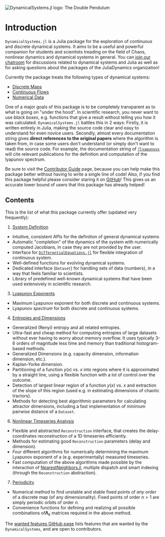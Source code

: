 ![DynamicalSystems.jl logo: The Double Pendulum](https://i.imgur.com/nFQFdB0.gif)

# Introduction
`DynamicalSystems.jl` is a Julia package for the exploration of continuous and discrete dynamical systems. It aims to be a useful and powerful companion for students and scientists treading
on the field of Chaos, nonlinear dynamics and dynamical systems in general. You
can [join our chatroom](https://gitter.im/JuliaDynamics/Lobby) for discussions related
to dynamical systems and Julia as well as for asking questions about the packages of the
JuliaDynamics organization!

Currently the package
treats the following types of dynamical systems:

* [Discrete Maps](system_definition/#discrete-systems)
* [Continuous Flows](system_definition/#continuous-systems)
* [Numerical Data](system_definition/#numerical-data)

One of a major goals of this package is to be completely transparent as to what is
going on "under the hood". In scientific research, you never want to use *black boxes*,
e.g. functions that give a result without telling you how it was calculated. `DynamicalSystems.jl` battles this in 2 ways: Firstly, it is written entirely in Julia,
making the source code clear and easy to understand for even novice users. Secondly,
almost every documentation string gives
**direct references to the original papers** where the algorithm is taken from, in case some users don't understand (or simply don't want to read) the source code. For example,
the documentation string of [`?lyapunovs`](https://datseris.github.io/DynamicalSystems.jl/latest/lyapunovs/#DynamicalSystems.lyapunovs) will cite relevant publications for the definition and computation of the lyapunov spectrum.

Be sure to visit the [Contributor Guide](contributors_guide) page, because you can
help make this package better without having to write a single line of code!
Also, if you find this package helpful please consider staring it on [GitHub](https://github.com/JuliaDynamics/DynamicalSystems.jl)! This gives us an
accurate lower bound of users that this package has already helped!

## Contents
This is the list of what this package currently offer (updated very frequently):

1. [System Definition](system_definition)
  * Intuitive, consistent APIs for the definition of general dynamical systems
  * Automatic "completion" of the dynamics of the system with numerically computed Jacobians, in case they are not provided by the user.
  * Interface for [`DifferentialEquations.jl`](http://docs.juliadiffeq.org/latest/index.html) for flexible integration of continuous system.
  * Well-defined functions for evolving dynamical systems.
  * Dedicated interface (`Dataset`) for handling sets of data (numbers), in a way that feels familiar to scientists.
  * Library of predefined well-known dynamical systems that have been used extensively in scientific research.
3. [Lyapunov Exponents](lyapunovs)
  * Maximum Lyapunov exponent for both discrete and continuous systems.
  * Lyapunov *spectrum* for both discrete and continuous systems.
4. [Entropies and Dimensions](entropies)
  * Generalized (Renyi) entropy and all related entropies.
  * Ultra-fast and cheap method for computing entropies of large datasets without ever having to worry about memory overflow. It uses typically 3-6 orders of magnitude less time and memory than traditional histogram-based methods.
  * Generalized Dimensions (e.g. capacity dimension, information dimension, etc.).
  * Kaplan-Yorke dimension.
  * Partitioning of a function $y(x)$ vs. $x$ into regions where it is approximated by a straight line, using a flexible function with a lot of control over the outcome.
  * Detection of largest linear region of a function $y(x)$ vs. $x$ and extraction of the slope of this region (used e.g. in estimating dimensions of chaotic tractors).
  * Methods for detecting best algorithmic parameters for calculating attractor dimensions, including a fast implementation of minimum pairwise distance of a `Dataset`.
6. [Nonlinear Timeseries Analysis](nlts)
  * Flexible and abstracted `Reconstruction` interface, that creates the delay-coordinates reconstruction of a 1D timeseries efficiently.
  * Methods for estimating good `Reconstruction` parameters (delay and dimension).
  * *Four* different algorithms for numerically determining the maximum Lyapunov exponent of a (e.g. experimentally) measured timeseries.
  * Fast computation of the above algorithms made possible by the interaction of [NearestNeighbors.jl](https://github.com/KristofferC/NearestNeighbors.jl), multiple dispatch and smart indexing (through the `Reconstruction` abstraction).
7. [Periodicity](periodicity)
  * Numerical method to find unstable and stable fixed points of *any order* of a discrete map (of any dimensionality). Fixed points of order $n>1$ are simply periodic orbits of order $n.$
  * Convenience functions for defining and realizing all possible combinations of$\mathbf{\Lambda}_k$ matrices required in the above method.


The [wanted features GitHub page](https://github.com/JuliaDynamics/DynamicalSystems.jl/issues?utf8=%E2%9C%93&q=is%3Aissue%20is%3Aopen%20label%3Awanted_feature) lists features that are wanted by the `DynamicalSystems`, and are open to contributors.
